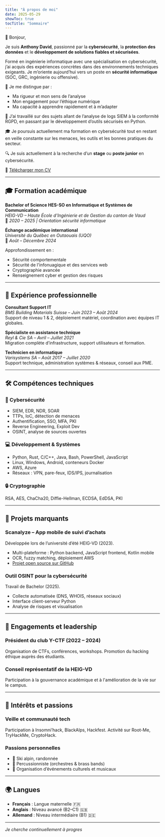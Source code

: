 ```yaml
---
title: "À propos de moi"
date: 2025-05-29
showToc: true
tocTitle: "Sommaire"
---
```


👋 Bonjour,

Je suis **Anthony David**, passionné par la **cybersécurité**, la **protection des données** et le **développement de solutions fiables et sécurisées**.

Formé en ingénierie informatique avec une spécialisation en cybersécurité, j’ai acquis des expériences concrètes dans des environnements techniques exigeants. Je m’oriente aujourd’hui vers un poste en **sécurité informatique** (SOC, GRC, ingénierie ou offensive).

🎯 Je me distingue par :
- Ma rigueur et mon sens de l’analyse
- Mon engagement pour l’éthique numérique
- Ma capacité à apprendre rapidement et à m’adapter

💼 J’ai travaillé sur des sujets allant de l’analyse de logs SIEM à la conformité RGPD, en passant par le développement d’outils sécurisés en Python.

🎓 Je poursuis actuellement ma formation en cybersécurité tout en restant en veille constante sur les menaces, les outils et les bonnes pratiques du secteur.

🔍 Je suis actuellement à la recherche d’un **stage** ou **poste junior** en cybersécurité.

📄 [Télécharger mon CV](/files/Anthony-David-CV.pdf)

---

## 🎓 Formation académique

**Bachelor of Science HES-SO en Informatique et Systèmes de Communication**  
*HEIG-VD – Haute École d'Ingénierie et de Gestion du canton de Vaud*  
📍 *2020 – 2025 | Orientation sécurité informatique*

**Échange académique international**  
*Université du Québec en Outaouais (UQO)*  
📍 *Août – Décembre 2024*

Approfondissement en :
- Sécurité comportementale
- Sécurité de l'infonuagique et des services web
- Cryptographie avancée
- Renseignement cyber et gestion des risques

---

## 💼 Expérience professionnelle

**Consultant Support IT**  
*BMS Building Materials Suisse* – *Juin 2023 – Août 2024*  
Support de niveau 1 & 2, déploiement matériel, coordination avec équipes IT globales.

**Spécialiste en assistance technique**  
*Reyl & Cie SA* – *Avril – Juillet 2021*  
Migration complète d’infrastructure, support utilisateurs et formation.

**Technicien en informatique**  
*Varisystems SA* – *Août 2017 – Juillet 2020*  
Support technique, administration systèmes & réseaux, conseil aux PME.

---

## 🛠️ Compétences techniques

### 🔐 Cybersécurité
- SIEM, EDR, NDR, SOAR
- TTPs, IoC, détection de menaces
- Authentification, SSO, MFA, PKI
- Reverse Engineering, Exploit Dev
- OSINT, analyse de sources ouvertes

### 💻 Développement & Systèmes
- Python, Rust, C/C++, Java, Bash, PowerShell, JavaScript
- Linux, Windows, Android, conteneurs Docker
- AWS, Azure
- Réseaux : VPN, pare-feux, IDS/IPS, journalisation

### 🔒 Cryptographie
RSA, AES, ChaCha20, Diffie-Hellman, ECDSA, EdDSA, PKI

---

## 🚀 Projets marquants

### Scanalyze – App mobile de suivi d’achats
Développée lors de l’université d’été HEIG-VD (2023).  
- Multi-plateforme : Python backend, JavaScript frontend, Kotlin mobile  
- OCR, fuzzy matching, déploiement AWS  
- [Projet open source sur GitHub](https://github.com/DrC0okie/scanalyze)

### Outil OSINT pour la cybersécurité
Travail de Bachelor (2025).  
- Collecte automatisée (DNS, WHOIS, réseaux sociaux)
- Interface client-serveur Python
- Analyse de risques et visualisation

---

## 🌟 Engagements et leadership

### Président du club Y-CTF (2022 – 2024)
Organisation de CTFs, conférences, workshops. Promotion du hacking éthique auprès des étudiants.

### Conseil représentatif de la HEIG-VD
Participation à la gouvernance académique et à l'amélioration de la vie sur le campus.

---

## 🧭 Intérêts et passions

### Veille et communauté tech
Participation à Insomni’hack, BlackAlps, Hackfest. Activité sur Root-Me, TryHackMe, CryptoHack.

### Passions personnelles
- 🎿 Ski alpin, randonnée
- 🥁 Percussionniste (orchestres & brass bands)
- 🎉 Organisation d’événements culturels et musicaux

---

## 🌍 Langues

- **Français** : Langue maternelle 🇫🇷  
- **Anglais** : Niveau avancé (B2–C1) 🇬🇧  
- **Allemand** : Niveau intermédiaire (B1) 🇩🇪  

---

*Je cherche continuellement à progres*
